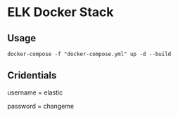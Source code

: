 # ELK Docker Stack 

## Usage 
```
docker-compose -f "docker-compose.yml" up -d --build
```
## Cridentials 
username = elastic

password = changeme
